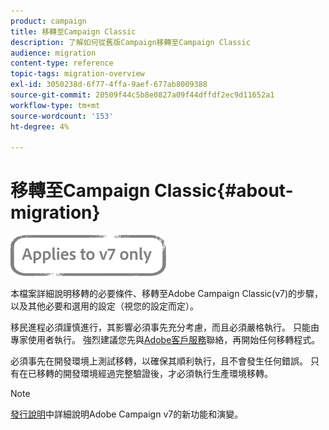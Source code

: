 ```yaml
---
product: campaign
title: 移轉至Campaign Classic
description: 了解如何從舊版Campaign移轉至Campaign Classic
audience: migration
content-type: reference
topic-tags: migration-overview
exl-id: 3050238d-6f77-4ffa-9aef-677ab8009388
source-git-commit: 20509f44c5b8e0827a09f44dffdf2ec9d11652a1
workflow-type: tm+mt
source-wordcount: '153'
ht-degree: 4%

---
```


# 移轉至Campaign Classic{#about-migration}

![](../../assets/v7-only.svg)

本檔案詳細說明移轉的必要條件、移轉至Adobe Campaign Classic(v7)的步驟，以及其他必要和選用的設定（視您的設定而定）。

移民進程必須謹慎進行，其影響必須事先充分考慮，而且必須嚴格執行。 只能由專家使用者執行。 強烈建議您先與[Adobe客戶服務](https://helpx.adobe.com/tw/enterprise/admin-guide.html/enterprise/using/support-for-experience-cloud.ug.html)聯絡，再開始任何移轉程式。

必須事先在開發環境上測試移轉，以確保其順利執行，且不會發生任何錯誤。 只有在已移轉的開發環境經過完整驗證後，才必須執行生產環境移轉。

>[!NOTE]
>
>[發行說明](../../rn/using/latest-release.md)中詳細說明Adobe Campaign v7的新功能和演變。
